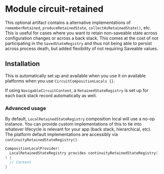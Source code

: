 # Module circuit-retained

This optional artifact contains a alternative implementations of `rememberRetained`, `produceRetainedState`, `collectAsRetainedState()`, etc. This is
useful for cases where you want to retain non-saveable state across configuration changes or across a back stack. This
comes at the cost of not participating in the `SavedStateRegistry` and thus not being able to persist across process death, but added flexibility of not 
requiring Saveable values.

## Installation

This is automatically set up and available when you use it on available platforms when you use `CircuitCompositionLocals {}`.

If using `NavigableCircuitContent`, a `RetainedStateRegistry` is set up for each back stack record automatically as well.

### Advanced usage

By default, `LocalRetainedStateRegistry` composition local will use a no-op instance. You can provide custom implementations of this to tie into whatever
lifecycle is relevant for your app (back stack, hierarchical, etc). The platform default implementations are accessibly via `continuityRetainedStateRegistry()`.

```kotlin
CompositionLocalProvider(
  LocalRetainedStateRegistry provides continuityRetainedStateRegistry(),
) {
  // Content
}
```
